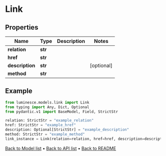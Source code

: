 # Link

## Properties
Name | Type | Description | Notes
------------ | ------------- | ------------- | -------------
**relation** | **str** |  | 
**href** | **str** |  | 
**description** | **str** |  | [optional] 
**method** | **str** |  | 
## Example

```python
from luminesce.models.link import Link
from typing import Any, Dict, Optional
from pydantic.v1 import BaseModel, Field, StrictStr

relation: StrictStr = "example_relation"
href: StrictStr = "example_href"
description: Optional[StrictStr] = "example_description"
method: StrictStr = "example_method"
link_instance = Link(relation=relation, href=href, description=description, method=method)

```

[Back to Model list](../README.md#documentation-for-models) &#8226; [Back to API list](../README.md#documentation-for-api-endpoints) &#8226; [Back to README](../README.md)

